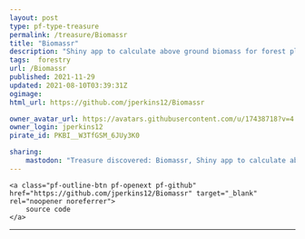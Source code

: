 ```yaml
---
layout: post
type: pf-type-treasure
permalink: /treasure/Biomassr
title: "Biomassr"
description: "Shiny app to calculate above ground biomass for forest plots."
tags:  forestry
url: /Biomassr
published: 2021-11-29
updated: 2021-08-10T03:39:31Z
ogimage: 
html_url: https://github.com/jperkins12/Biomassr

owner_avatar_url: https://avatars.githubusercontent.com/u/17438718?v=4
owner_login: jperkins12
pirate_id: PKBI__W3TfGSM_6JUy3K0

sharing:
    mastodon: "Treasure discovered: Biomassr, Shiny app to calculate above ground biomass for forest plots."
---
```


<div class="text-center">

    
    <a class="pf-outline-btn pf-openext pf-github" href="https://github.com/jperkins12/Biomassr" target="_blank" rel="noopener noreferrer">
        source code
    </a>
    
    

    
</div>





<div class="pf-night-sky-spacer">
    <div id="pf-night-sky" data-stars="4" data-owner="jperkins12" data-repo="Biomassr">
        <div id="pf-open-dialog" class="pf-meta-star pf-star-todo"></div>
        <dialog id="pf-star-dialog">
            Star this Repository to putt a smile on the Developers face.
            <br/>
            <div class="pf-row">
                <div class="pf-grow"></div>
                <div><a class="pf-unterlines" href="https://github.com/jperkins12/Biomassr" target="_blank">VISIT REPOSITORY</a></div>
            </div>
        </dialog>
    </div>
</div>

<hr class="gf-seperator">
